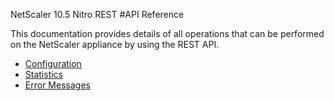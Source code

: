 NetScaler 10.5 Nitro REST #API Reference



This documentation provides details of all operations that can be performed on the NetScaler appliance by using the REST API.

* [Configuration](./configuration/configuration.md)
* [Statistics](./statistics/statistics.md)
* [Error Messages](./error-messages/error-messages.md)






